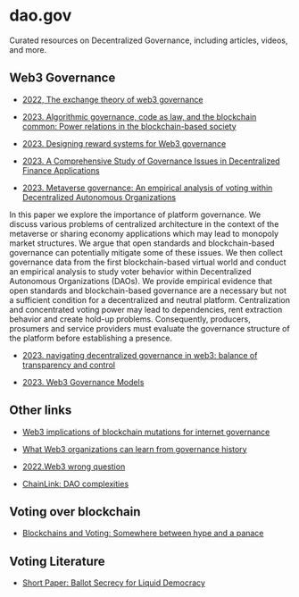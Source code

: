 # dao.gov
Curated resources on Decentralized Governance, including articles, videos, and more.

## Web3 Governance

+ [2022, The exchange theory of web3 governance](https://onlinelibrary.wiley.com/doi/epdf/10.1111/kykl.12345)
+ [2023. Algorithmic governance, code as law, and the blockchain common: Power relations in the blockchain-based society](https://www.frontiersin.org/articles/10.3389/fbloc.2023.1109544/full)
+ [2023. Designing reward systems for Web3 governance](https://a16zcrypto.com/posts/article/designing-reward-systems-for-web3-governance/)
+ [2023. A Comprehensive Study of Governance Issues in Decentralized Finance Applications](https://arxiv.org/pdf/2311.01433.pdf)

+ [2023. Metaverse governance: An empirical analysis of voting within Decentralized Autonomous Organizations](https://www.sciencedirect.com/science/article/pii/S0148296323001224)

In this paper we explore the importance of platform governance. We discuss various problems of centralized
architecture in the context of the metaverse or sharing economy applications which may lead to monopoly
market structures. We argue that open standards and blockchain-based governance can potentially mitigate
some of these issues. We then collect governance data from the first blockchain-based virtual world and conduct
an empirical analysis to study voter behavior within Decentralized Autonomous Organizations (DAOs). We
provide empirical evidence that open standards and blockchain-based governance are a necessary but not a
sufficient condition for a decentralized and neutral platform. Centralization and concentrated voting power
may lead to dependencies, rent extraction behavior and create hold-up problems. Consequently, producers,
prosumers and service providers must evaluate the governance structure of the platform before establishing a
presence.

+ [2023. navigating decentralized governance in web3: balance of transparency and control](https://cointelegraph.com/innovation-circle/navigating-decentralized-governance-in-web3-balance-of-transparency-and-control)

+ [2023. Web3 Governance Models](https://www.hiro.so/blog/web3-governance-models-an-introduction-to-the-decision-making-process-in-web3-projects)

## Other links

+ [Web3 implications of blockchain mutations for internet governance](https://www.gcr21.org/publications/gcr/gcr-quarterly-magazine/qm-2-3/2022-articles/qm-2/3-2022-campbell-verduyn-and-huetten-from-peer-regulated-divisions-to-unity-in-web3-implications-of-blockchain-mutations-for-internet-governance)
+ [What Web3 organizations can learn from governance history](https://www.gsb.stanford.edu/faculty-research/publications/lightspeed-democracy-what-web3-organizations-can-learn-history)

+ [2022.Web3 wrong question](https://www.wired.com/story/web3-blockchain-decentralization-governance/)

+ [ChainLink: DAO complexities](https://blog.chain.link/daos/)

## Voting over blockchain

+ [Blockchains and Voting: Somewhere between hype and a panace](https://www.semanticscholar.org/paper/Blockchains-and-Voting%3A-Somewhere-between-hype-and-Nasser-Okoye/397f569d89af9c35f5fa67c738e2f705bb328368)

## Voting Literature

+ [Short Paper: Ballot Secrecy for Liquid Democracy](https://dl.acm.org/doi/abs/10.1007/978-3-662-63958-0_26)

